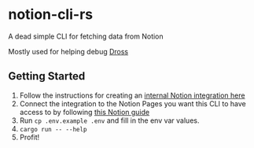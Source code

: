 # notion-cli-rs

A dead simple CLI for fetching data from Notion

Mostly used for helping debug [Dross](https://github.com/Melvillian/dross)

## Getting Started

1. Follow the instructions for creating an [internal Notion integration here](https://www.notion.so/help/create-integrations-with-the-notion-api#create-an-internal-integration)
2. Connect the integration to the Notion Pages you want this CLI to have access to by following [this Notion guide](https://www.notion.so/help/add-and-manage-connections-with-the-api#add-connections-to-pages)
3. Run `cp .env.example .env` and fill in the env var values.
4. `cargo run -- --help`
5. Profit!